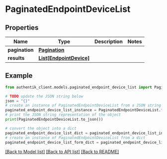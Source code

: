 # PaginatedEndpointDeviceList


## Properties

Name | Type | Description | Notes
------------ | ------------- | ------------- | -------------
**pagination** | [**Pagination**](Pagination.md) |  | 
**results** | [**List[EndpointDevice]**](EndpointDevice.md) |  | 

## Example

```python
from authentik_client.models.paginated_endpoint_device_list import PaginatedEndpointDeviceList

# TODO update the JSON string below
json = "{}"
# create an instance of PaginatedEndpointDeviceList from a JSON string
paginated_endpoint_device_list_instance = PaginatedEndpointDeviceList.from_json(json)
# print the JSON string representation of the object
print(PaginatedEndpointDeviceList.to_json())

# convert the object into a dict
paginated_endpoint_device_list_dict = paginated_endpoint_device_list_instance.to_dict()
# create an instance of PaginatedEndpointDeviceList from a dict
paginated_endpoint_device_list_form_dict = paginated_endpoint_device_list.from_dict(paginated_endpoint_device_list_dict)
```
[[Back to Model list]](../README.md#documentation-for-models) [[Back to API list]](../README.md#documentation-for-api-endpoints) [[Back to README]](../README.md)


